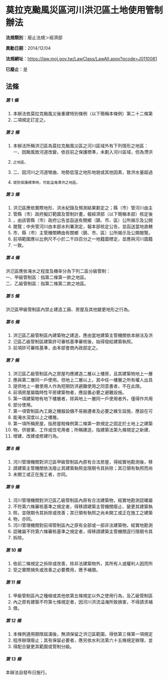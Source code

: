 # 莫拉克颱風災區河川洪氾區土地使用管制辦法

**法規類別**：廢止法規＞經濟部

**異動日期**：2014/12/04  

**法規網址**：https://law.moj.gov.tw/LawClass/LawAll.aspx?pcode=J0110081

**已廢止**：是



## 法條
##### 第 1 條
1. 本辦法依莫拉克颱風災後重建特別條例（以下簡稱本條例）第二十二條第
1. 二項規定訂定之。

##### 第 2 條
1. 本辦法所稱洪氾區為莫拉克颱風災區之河川區域外有下列情形之地區：  
一、因颱風致河道改變，依目前之保護標準，未劃入河川區域，但為滯洪
1.     之地區。
1. 二、因河川之河道彎曲、地勢低窪之地形地貌或其他因素，致洪水量超過
1.     堤防保護標準時，可能溢淹滯洪之地區。

##### 第 3 條
1. 洪氾區應依實際地形、洪水紀錄及預測結果劃定之；縣（市）管河川由主
1. 管縣（市）政府擬訂範圍及管制計畫，報經濟部（以下簡稱本部）核定後
1. ，由該管縣（市）政府公告並函送有關鄉（鎮、市、區）公所揭示及公開
1. 閱覽；中央管河川由本部水利署測定，報本部核定公告，並函送當地直轄
1. 市、縣（市）主管機關轉由有關鄉（鎮、市、區）公所揭示及公開閱覽。
1. 前項範圍應以比例尺不小於二千四百分之一地籍圖標定，並應與河川圖籍
1. 一致。

##### 第 4 條
洪氾區應依淹水之程度及機率分為下列二區分級管制：  
一、甲級管制區：指第二條第一款之地區。  
二、乙級管制區：指第二條第二款之地區。

##### 第 5 條
洪氾區甲級管制區內禁止建造工廠、房屋及其他變更地形之行為。

##### 第 6 條
1. 洪氾區乙級管制區內建築物之建造，應由當地建築主管機關依本辦法及洪
1. 氾區乙級管制區建築許可審核基準審核後，始得發給建築執照。
1. 前項許可審核基準，由本部會商內政部定之。

##### 第 7 條
1. 洪氾區乙級管制區內之房屋均應建造二層以上樓房，且其建築物地上一層
1. 應與第二層同一戶使用。但地上二層以上，其中任一樓層之所有權人出具
1. 提供地上一層使用人作為短期防洪避難使用之同意書者，不在此限。
1. 前項房屋屬臨時性平房建築物者，應設置必要之避難設施。
1. 第一項建築物有地下樓層者，除與地上一層同一戶使用者外，僅得作共用
1. 部分使用。
1. 第一項管制區內工廠之機器設備不易搬遷者及必要之維生設施，應設在可
1. 能淹水深度以上之樓層。
1. 第一項所稱房屋，指房屋稅條例第二條第一款規定之固定於土地上之建築
1. 物，供營業、工作或住宅用者；所稱建造，指建築法第九條規定之新建、
1. 增建、改建或修建行為。

##### 第 8 條
1. 河川管理機關對洪氾區甲級管制區內原有合法房屋，得經實地勘測後，移
1. 請建築主管機關依法廢止其建築執照並限期令其拆除；其已領有執照而尚
1. 未開工或正在施工者，亦同。

##### 第 9 條
1. 河川管理機關對洪氾區乙級管制區內原有合法建築物，經實地勘測認確屬
1. 不符第六條審核基準之規定者，得移請建築主管機關廢止、變更其建築執
1. 照，並限期令其拆除或改善；其已領有執照之尚未開工或正在施工之建築
1. 物，亦同。
1. 河川管理機關對前項管制區內之原有全部或一部非法建築物，經實地勘測
1. 認確屬不符第六條審核基準之規定者，得移請建築主管機關逕行限期令其
1. 拆除。

##### 第 10 條
1. 依前二條規定之拆除或改善，除非法建築物外，其所有人或權利人因而所
1. 受之實際損失或改善之必要費用，應予補償。

##### 第 11 條
1. 甲級管制區內之種植或其他依第五條規定以外之使用行為，及乙級管制區
1. 內之原有建築不符第七條規定者，因河川洪流溢淹所致損害，不得請求補
1. 償。

##### 第 12 條
1. 本條例適用期限屆滿後，無須保留之洪氾區範圍，得依第三條第一項規定
1. 程序辦理廢止；其有保留必要者，應另依水利法第六十五條規定辦理，並
1. 得配合變更其範圍或管制分級。

##### 第 13 條
本辦法自發布日施行。


